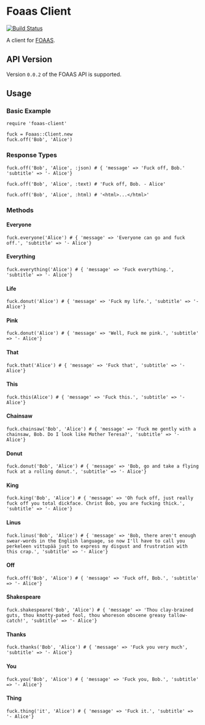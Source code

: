 # Foaas Client

[![Build Status](https://travis-ci.org/petedmarsh/foaas-client.png)](https://travis-ci.org/petedmarsh/foaas-client)

A client for [FOAAS](http://foaas.com).

## API Version

Version `0.0.2` of the FOAAS API is supported.

## Usage

### Basic Example

    require 'foaas-client'

    fuck = Foaas::Client.new
    fuck.off('Bob', 'Alice')

### Response Types

	fuck.off('Bob', 'Alice', :json) # { 'message' => 'Fuck off, Bob.' 'subtitle' => '- Alice'}

	fuck.off('Bob', 'Alice', :text) # 'Fuck off, Bob. - Alice'

	fuck.off('Bob', 'Alice', :html) # '<html>...</html>'

### Methods


#### Everyone

	fuck.everyone('Alice') # { 'message' => 'Everyone can go and fuck off.', 'subtitle' => '- Alice'}

#### Everything

	fuck.everything('Alice') # { 'message' => 'Fuck everything.', 'subtitle' => '- Alice'}

#### Life

	fuck.donut('Alice') # { 'message' => 'Fuck my life.', 'subtitle' => '- Alice'}

#### Pink

	fuck.donut('Alice') # { 'message' => 'Well, Fuck me pink.', 'subtitle' => '- Alice'}


#### That

	fuck.that('Alice') # { 'message' => 'Fuck that', 'subtitle' => '- Alice'}


#### This

	fuck.this(Alice') # { 'message' => 'Fuck this.', 'subtitle' => '- Alice'}

#### Chainsaw

	fuck.chainsaw('Bob', 'Alice') # { 'message' => 'Fuck me gently with a chainsaw, Bob. Do I look like Mother Teresa?', 'subtitle' => '- Alice'}

#### Donut

	fuck.donut('Bob', 'Alice') # { 'message' => 'Bob, go and take a flying fuck at a rolling donut.', 'subtitle' => '- Alice'}

#### King

	fuck.king('Bob', 'Alice') # { 'message' => 'Oh fuck off, just really fuck off you total dickface. Christ Bob, you are fucking thick.', 'subtitle' => '- Alice'}


#### Linus

	fuck.linus('Bob', 'Alice') # { 'message' => 'Bob, there aren't enough swear-words in the English language, so now I'll have to call you perkeleen vittupää just to express my disgust and frustration with this crap.', 'subtitle' => '- Alice'}

#### Off

	fuck.off('Bob', 'Alice') # { 'message' => 'Fuck off, Bob.', 'subtitle' => '- Alice'}


#### Shakespeare

	fuck.shakespeare('Bob', 'Alice') # { 'message' => 'Thou clay-brained guts, thou knotty-pated fool, thou whoreson obscene greasy tallow-catch!', 'subtitle' => '- Alice'}


#### Thanks

	fuck.thanks('Bob', 'Alice') # { 'message' => 'Fuck you very much', 'subtitle' => '- Alice'}

#### You

	fuck.you('Bob', 'Alice') # { 'message' => 'Fuck you, Bob.', 'subtitle' => '- Alice'}

#### Thing

	fuck.thing('it', 'Alice') # { 'message' => 'Fuck it.', 'subtitle' => '- Alice'}

